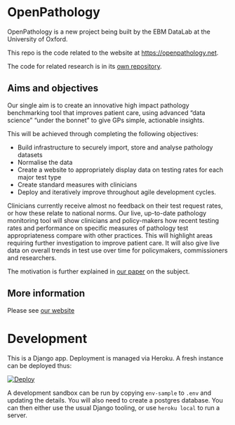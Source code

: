 # OpenPathology


OpenPathology is a new project being built by the EBM DataLab at the
University of Oxford.

This repo is the code related to the website at https://openpathology.net.

The code for related research is in its [own repository](https://github.com/ebmdatalab/openpathology-web).


## Aims and objectives

Our single aim is to create an innovative high impact pathology benchmarking tool that improves patient care, using advanced “data science” “under the bonnet” to give GPs simple, actionable insights.

This will be achieved through completing the following objectives:

- Build infrastructure to securely import, store and analyse pathology datasets
- Normalise the data
- Create a website to appropriately display data on testing rates for each major test type
- Create standard measures with clinicians
- Deploy and iteratively improve throughout agile development cycles.

Clinicians currently receive almost no feedback on their test request rates, or how these relate to national norms. Our live, up-to-date pathology monitoring tool will show clinicians and policy-makers how recent testing rates and performance on specific measures of pathology test appropriateness compare with other practices. This will highlight areas requiring further investigation to improve patient care. It will also give live data on overall trends in test use over time for policymakers, commissioners and researchers.

The motivation is further explained
in [our paper](https://www.nature.com/articles/s41598-018-23263-z) on
the subject.

## More information
Please see [our website](https://openpathology.net)

# Development

This is a Django app.  Deployment is managed via Heroku.  A fresh instance can be deployed thus:

[![Deploy](https://www.herokucdn.com/deploy/button.png)](https://heroku.com/deploy)

A development sandbox can be run by copying `env-sample` to `.env` and updating the details.  You will also need to create a postgres database. You can then either use the usual Django tooling, or use `heroku local` to run a server.
